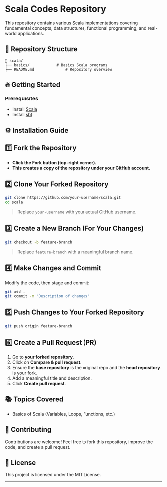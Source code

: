 # Scala Codes Repository

This repository contains various Scala implementations covering fundamental concepts, data structures, functional programming, and real-world applications.

## 📌 Repository Structure

```
📂 scala/
├── basics/            # Basics Scala programs
├── README.md              # Repository overview
```

## 🔥 Getting Started

### Prerequisites
- Install [Scala](https://www.scala-lang.org/download/)
- Install [sbt](https://www.scala-sbt.org/)

## ⚙️ Installation Guide
## 1️⃣ Fork the Repository
- **Click the **Fork** button (top-right corner).**
- **This creates a copy of the repository under your GitHub account.**

## 2️⃣ Clone Your Forked Repository
```sh
git clone https://github.com/your-username/scala.git
cd scala
```
> Replace `your-username` with your actual GitHub username.

## 3️⃣ Create a New Branch (For Your Changes)
```sh
git checkout -b feature-branch
```
> Replace `feature-branch` with a meaningful branch name.

## 4️⃣ Make Changes and Commit
Modify the code, then stage and commit:
```sh
git add .
git commit -m "Description of changes"
```

## 5️⃣ Push Changes to Your Forked Repository
```sh
git push origin feature-branch
```

## 6️⃣ Create a Pull Request (PR)
1. Go to **your forked repository**.
2. Click on **Compare & pull request**.
3. Ensure the **base repository** is the original repo and the **head repository** is your fork.
4. Add a meaningful title and description.
5. Click **Create pull request**.



## 📚 Topics Covered
- Basics of Scala (Variables, Loops, Functions, etc.)


## 🤝 Contributing
Contributions are welcome! Feel free to fork this repository, improve the code, and create a pull request.

## 📜 License
This project is licensed under the MIT License.

---
